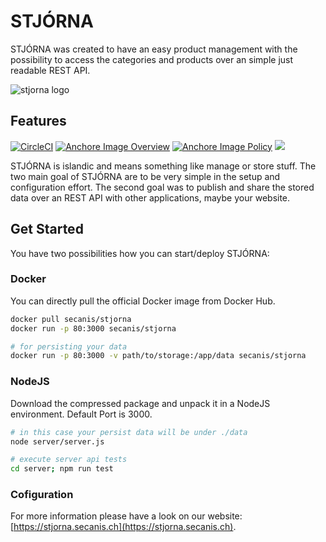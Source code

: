 # STJÓRNA

STJÓRNA was created to have an easy product management with the possibility to access the categories and products over an simple just readable REST API.

![stjorna logo](https://stjorna.secanis.ch/docs/images/stjorna_middle_compressor.png "STJÓRNA Logo")

## Features

[![CircleCI](https://circleci.com/gh/secanis/stjorna/tree/master.svg?style=svg)](https://circleci.com/gh/secanis/stjorna/tree/master "Latest Build Result @CircleCI")
[![Anchore Image Overview](https://anchore.io/service/badges/image/a17c6ce810bba93a02391e41c2d50ddf9609883be50776b4d162a497d66eba0e)](https://anchore.io/image/dockerhub/secanis%2Fstjorna%3Alatest)
[![Anchore Image Policy](https://anchore.io/service/badges/policy/a17c6ce810bba93a02391e41c2d50ddf9609883be50776b4d162a497d66eba0e?registry=dockerhub&repository=secanis/stjorna&tag=latest)](https://anchore.io)
[![](https://images.microbadger.com/badges/image/secanis/stjorna.svg)](https://microbadger.com/images/secanis/stjorna "Get your own image badge on microbadger.com")

STJÓRNA is islandic and means something like manage or store stuff.
The two main goal of STJÓRNA are to be very simple in the setup and configuration effort. The second goal was to publish and share the stored data over an REST API with other applications, maybe your website.

## Get Started

You have two possibilities how you can start/deploy STJÓRNA:

### Docker

You can directly pull the official Docker image from Docker Hub.

``` bash
docker pull secanis/stjorna
docker run -p 80:3000 secanis/stjorna

# for persisting your data
docker run -p 80:3000 -v path/to/storage:/app/data secanis/stjorna
```

### NodeJS

Download the compressed package and unpack it in a NodeJS environment. Default Port is 3000.

``` bash
# in this case your persist data will be under ./data
node server/server.js

# execute server api tests
cd server; npm run test
```

### Cofiguration

For more information please have a look on our website: [https://stjorna.secanis.ch](https://stjorna.secanis.ch).